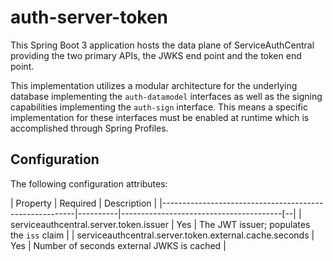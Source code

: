 # auth-server-token

This Spring Boot 3 application hosts the data plane of ServiceAuthCentral providing the two primary APIs, the JWKS end point and the token end point.

This implementation utilizes a modular architecture for the underlying database implementing the `auth-datamodel` interfaces as well as the signing capabilities implementing the `auth-sign` interface. This means a specific implementation for these interfaces must be enabled at runtime which is accomplished through Spring Profiles.

## Configuration

The following configuration attributes:

| Property | Required | Description |
|--------------------------------------------------------|----------|----------------------------------------[--|
| serviceauthcentral.server.token.issuer | Yes | The JWT issuer; populates the `iss` claim |
| serviceauthcentral.server.token.external.cache.seconds | Yes | Number of seconds external JWKS is cached |
